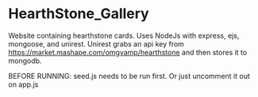 # HearthStone_Gallery
Website containing hearthstone cards.
Uses NodeJs with express, ejs, mongoose, and unirest.
Unirest grabs an api key from https://market.mashape.com/omgvamp/hearthstone and then stores it to mongodb.

BEFORE RUNNING: seed.js needs to be run first. Or just uncomment it out on app.js
